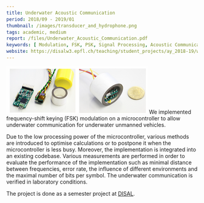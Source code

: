 ```yaml
---
title: Underwater Acoustic Communication
period: 2018/09 - 2019/01 
thumbnail: /images/transducer_and_hydrophone.png
tags: academic, medium
report: /files/Underwater_Acoustic_Communication.pdf
keywords: [ Modulation, FSK, PSK, Signal Processing, Acoustic Communication, Python, C, AVR ]
website: https://disalw3.epfl.ch/teaching/student_projects/ay_2018-19/ws/DISAL-SP124_summary.pdf
---
```


<img src="/images/transducer_and_hydrophone.png" />
We implemented frequency-shift keying (FSK) modulation on a microcontroller to allow underwater communication for underwater unmanned vehicles.

<!--more-->

Due to the low processing power of the microcontroller, various methods are introduced to optimise calculations or to postpone it when the microcontroller is less busy.
Moreover, the implementation is integrated into an existing codebase.
Various measurements are performed in order to evaluate the performance of the implementation such as minimal distance between frequencies, error rate, the influence of different environments and the maximal number of bits per symbol.
The underwater communication is verified in laboratory conditions.

The project is done as a semester project at <a href="https://www.epfl.ch/labs/disal/">DISAL</a>.